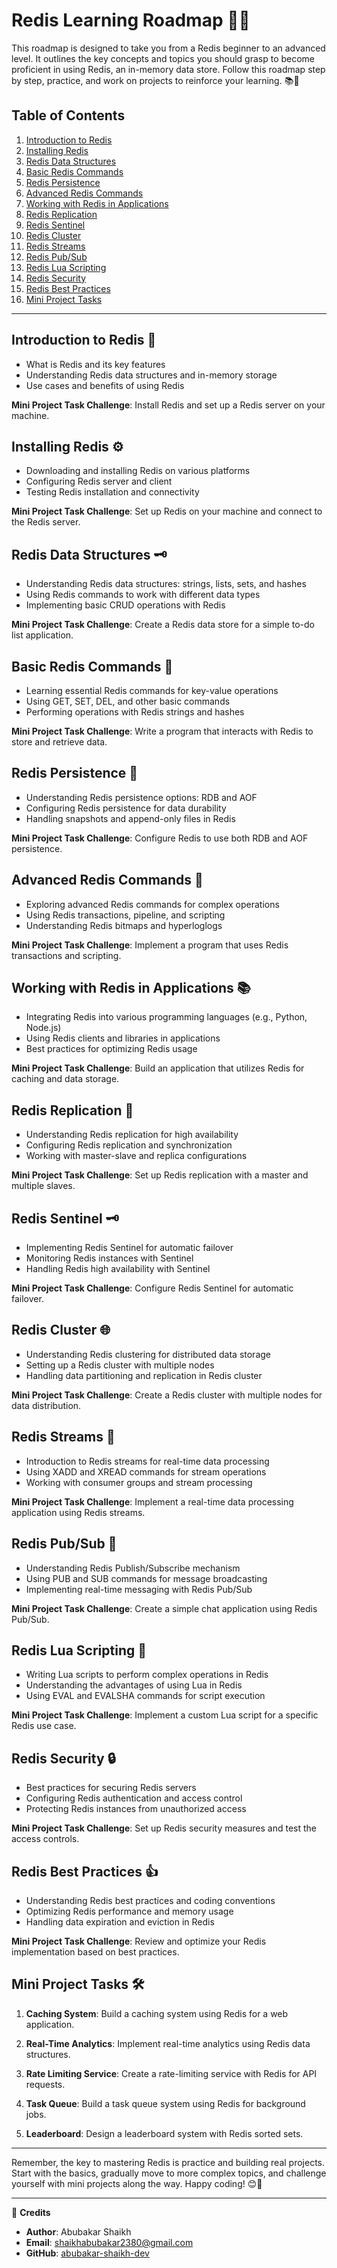 # Redis Learning Roadmap 🚀🔑

This roadmap is designed to take you from a Redis beginner to an advanced level. It outlines the key concepts and topics you should grasp to become proficient in using Redis, an in-memory data store. Follow this roadmap step by step, practice, and work on projects to reinforce your learning. 📚💪

## Table of Contents
1. [Introduction to Redis](#introduction-to-redis)
2. [Installing Redis](#installing-redis)
3. [Redis Data Structures](#redis-data-structures)
4. [Basic Redis Commands](#basic-redis-commands)
5. [Redis Persistence](#redis-persistence)
6. [Advanced Redis Commands](#advanced-redis-commands)
7. [Working with Redis in Applications](#working-with-redis-in-applications)
8. [Redis Replication](#redis-replication)
9. [Redis Sentinel](#redis-sentinel)
10. [Redis Cluster](#redis-cluster)
11. [Redis Streams](#redis-streams)
12. [Redis Pub/Sub](#redis-pubsub)
13. [Redis Lua Scripting](#redis-lua-scripting)
14. [Redis Security](#redis-security)
15. [Redis Best Practices](#redis-best-practices)
16. [Mini Project Tasks](#mini-project-tasks)

---

## Introduction to Redis 🌱

- What is Redis and its key features
- Understanding Redis data structures and in-memory storage
- Use cases and benefits of using Redis

**Mini Project Task Challenge**: Install Redis and set up a Redis server on your machine.

## Installing Redis ⚙️

- Downloading and installing Redis on various platforms
- Configuring Redis server and client
- Testing Redis installation and connectivity

**Mini Project Task Challenge**: Set up Redis on your machine and connect to the Redis server.

## Redis Data Structures 🗝️

- Understanding Redis data structures: strings, lists, sets, and hashes
- Using Redis commands to work with different data types
- Implementing basic CRUD operations with Redis

**Mini Project Task Challenge**: Create a Redis data store for a simple to-do list application.

## Basic Redis Commands 🔑

- Learning essential Redis commands for key-value operations
- Using GET, SET, DEL, and other basic commands
- Performing operations with Redis strings and hashes

**Mini Project Task Challenge**: Write a program that interacts with Redis to store and retrieve data.

## Redis Persistence 💾

- Understanding Redis persistence options: RDB and AOF
- Configuring Redis persistence for data durability
- Handling snapshots and append-only files in Redis

**Mini Project Task Challenge**: Configure Redis to use both RDB and AOF persistence.

## Advanced Redis Commands 🚀

- Exploring advanced Redis commands for complex operations
- Using Redis transactions, pipeline, and scripting
- Understanding Redis bitmaps and hyperloglogs

**Mini Project Task Challenge**: Implement a program that uses Redis transactions and scripting.

## Working with Redis in Applications 📚

- Integrating Redis into various programming languages (e.g., Python, Node.js)
- Using Redis clients and libraries in applications
- Best practices for optimizing Redis usage

**Mini Project Task Challenge**: Build an application that utilizes Redis for caching and data storage.

## Redis Replication 🔄

- Understanding Redis replication for high availability
- Configuring Redis replication and synchronization
- Working with master-slave and replica configurations

**Mini Project Task Challenge**: Set up Redis replication with a master and multiple slaves.

## Redis Sentinel 🗝️

- Implementing Redis Sentinel for automatic failover
- Monitoring Redis instances with Sentinel
- Handling Redis high availability with Sentinel

**Mini Project Task Challenge**: Configure Redis Sentinel for automatic failover.

## Redis Cluster 🌐

- Understanding Redis clustering for distributed data storage
- Setting up a Redis cluster with multiple nodes
- Handling data partitioning and replication in Redis cluster

**Mini Project Task Challenge**: Create a Redis cluster with multiple nodes for data distribution.

## Redis Streams 🚀

- Introduction to Redis streams for real-time data processing
- Using XADD and XREAD commands for stream operations
- Working with consumer groups and stream processing

**Mini Project Task Challenge**: Implement a real-time data processing application using Redis streams.

## Redis Pub/Sub 📡

- Understanding Redis Publish/Subscribe mechanism
- Using PUB and SUB commands for message broadcasting
- Implementing real-time messaging with Redis Pub/Sub

**Mini Project Task Challenge**: Create a simple chat application using Redis Pub/Sub.

## Redis Lua Scripting 🧠

- Writing Lua scripts to perform complex operations in Redis
- Understanding the advantages of using Lua in Redis
- Using EVAL and EVALSHA commands for script execution

**Mini Project Task Challenge**: Implement a custom Lua script for a specific Redis use case.

## Redis Security 🔒

- Best practices for securing Redis servers
- Configuring Redis authentication and access control
- Protecting Redis instances from unauthorized access

**Mini Project Task Challenge**: Set up Redis security measures and test the access controls.

## Redis Best Practices 👍

- Understanding Redis best practices and coding conventions
- Optimizing Redis performance and memory usage
- Handling data expiration and eviction in Redis

**Mini Project Task Challenge**: Review and optimize your Redis implementation based on best practices.

## Mini Project Tasks 🛠️

1. **Caching System**: Build a caching system using Redis for a web application.

2. **Real-Time Analytics**: Implement real-time analytics using Redis data structures.

3. **Rate Limiting Service**: Create a rate-limiting service with Redis for API requests.

4. **Task Queue**: Build a task queue system using Redis for background jobs.

5. **Leaderboard**: Design a leaderboard system with Redis sorted sets.

---

Remember, the key to mastering Redis is practice and building real projects. Start with the basics, gradually move to more complex topics, and challenge yourself with mini projects along the way. Happy coding! 😊🚀

---

📝 **Credits**
- **Author**: Abubakar Shaikh
- **Email**: shaikhabubakar2380@gmail.com
- **GitHub**: [abubakar-shaikh-dev](https://github.com/abubakar-shaikh-dev)
